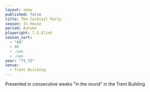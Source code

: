 ```yaml
---
layout: show
published: false
title: The Cocktail Party
season: In House
period: Autumn
playwright: T.S.Eliot
season_sort: 
  - "40"
  - 40
  - .nan
  - .nan
year: "71_72"
venue: 
  - Trent Building
---
```



Presented in consecutive weeks "in the round" in the Trent Building
